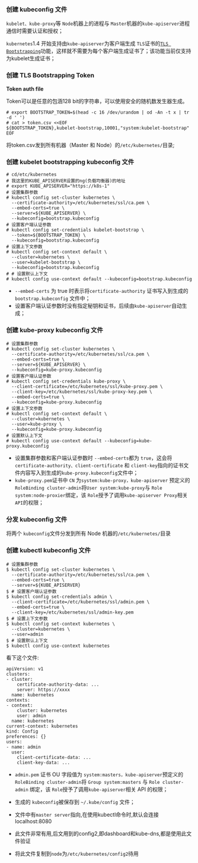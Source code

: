### 创建 kubeconfig 文件

`kubelet、kube-proxy`等 `Node`机器上的进程与 `Master`机器的`kube-apiserver`进程通信时需要认证和授权；

`kubernetes`1.4 开始支持由`kube-apiserver`为客户端生成 `TLS`证书的[`TLS Bootstrapping`](https://kubernetes.io/docs/admin/kubelet-tls-bootstrapping/)功能，这样就不需要为每个客户端生成证书了；该功能当前仅支持为kubelet生成证书；

### 创建 TLS Bootstrapping Token

**Token auth file**

Token可以是任意的包涵128 bit的字符串，可以使用安全的随机数发生器生成。

```
# export BOOTSTRAP_TOKEN=$(head -c 16 /dev/urandom | od -An -t x | tr -d ' ')
# cat > token.csv <<EOF
${BOOTSTRAP_TOKEN},kubelet-bootstrap,10001,"system:kubelet-bootstrap"
EOF
```

将token.csv发到所有机器（Master 和 Node）的`/etc/kubernetes/`目录;

### 创建 kubelet bootstrapping kubeconfig 文件

```
# cd/etc/kubernetes
# 我这里的KUBE_APISERVER设置的ng(负载均衡器)的地址
# export KUBE_APISERVER="https://k8s-1"
# 设置集群参数
# kubectl config set-cluster kubernetes \
  --certificate-authority=/etc/kubernetes/ssl/ca.pem \
  --embed-certs=true \
  --server=${KUBE_APISERVER} \
  --kubeconfig=bootstrap.kubeconfig
# 设置客户端认证参数
# kubectl config set-credentials kubelet-bootstrap \
  --token=${BOOTSTRAP_TOKEN} \
  --kubeconfig=bootstrap.kubeconfig
# 设置上下文参数
# kubectl config set-context default \
  --cluster=kubernetes \
  --user=kubelet-bootstrap \
  --kubeconfig=bootstrap.kubeconfig
# # 设置默认上下文
# kubectl config use-context default --kubeconfig=bootstrap.kubeconfig
```

* `--embed-certs` 为 true 时表示将`certificate-authority` 证书写入到生成的 `bootstrap.kubeconfig` 文件中；
* 设置客户端认证参数时没有指定秘钥和证书，后续由`kube-apiserver`自动生成；

### 创建 kube-proxy kubeconfig 文件

```
# 设置集群参数
# kubectl config set-cluster kubernetes \
  --certificate-authority=/etc/kubernetes/ssl/ca.pem \
  --embed-certs=true \
  --server=${KUBE_APISERVER} \
  --kubeconfig=kube-proxy.kubeconfig
# 设置客户端认证参数
# kubectl config set-credentials kube-proxy \
  --client-certificate=/etc/kubernetes/ssl/kube-proxy.pem \
  --client-key=/etc/kubernetes/ssl/kube-proxy-key.pem \
  --embed-certs=true \
  --kubeconfig=kube-proxy.kubeconfig
# 设置上下文参数
# kubectl config set-context default \
  --cluster=kubernetes \
  --user=kube-proxy \
  --kubeconfig=kube-proxy.kubeconfig
# 设置默认上下文
# kubectl config use-context default --kubeconfig=kube-proxy.kubeconfig
```

* 设置集群参数和客户端认证参数时 `--embed-certs`都为 `true`，这会将 `certificate-authority、client-certificate` 和 `client-key`指向的证书文件内容写入到生成的`kube-proxy.kubeconfig`文件中；
* `kube-proxy.pem`证书中 `CN` 为`system:kube-proxy，kube-apiserver` 预定义的 `RoleBinding cluster-admin`将`User system:kube-proxy`与 `Role system:node-proxier`绑定，该 `Role`授予了调用`kube-apiserver Proxy`相关 `API`的权限；

### 分发 kubeconfig 文件

将两个 `kubeconfig`文件分发到所有 Node 机器的`/etc/kubernetes/`目录

### 创建 kubectl kubeconfig 文件

```
# 设置集群参数
$ kubectl config set-cluster kubernetes \
  --certificate-authority=/etc/kubernetes/ssl/ca.pem \
  --embed-certs=true \
  --server=${KUBE_APISERVER}
$ # 设置客户端认证参数
$ kubectl config set-credentials admin \
  --client-certificate=/etc/kubernetes/ssl/admin.pem \
  --embed-certs=true \
  --client-key=/etc/kubernetes/ssl/admin-key.pem
$ # 设置上下文参数
$ kubectl config set-context kubernetes \
  --cluster=kubernetes \
  --user=admin
$ # 设置默认上下文
$ kubectl config use-context kubernetes
```

看下这个文件:

```
apiVersion: v1
clusters:
- cluster:
    certificate-authority-data: ...
    server: https://xxxx
  name: kubernetes
contexts:
- context:
    cluster: kubernetes
    user: admin
  name: kubernetes
current-context: kubernetes
kind: Config
preferences: {}
users:
- name: admin
  user:
    client-certificate-data: ...
    client-key-data: ...
```

* `admin.pem` 证书 OU 字段值为 `system:masters，kube-apiserver`预定义的 `RoleBinding cluster-admin`将 `Group system:masters` 与 `Role cluster-admin` 绑定，该 `Role`授予了调用`kube-apiserver`相关 API 的权限；
* 生成的 `kubeconfig`被保存到 `~/.kube/config` 文件；
* 文件中有`master server`指向,在使用kubectl命令时,默认会连接localhost:8080

* 此文件非常有用,后文用到的config2,即dashboard和kube-dns,都是使用此文件验证

* 将此文件复制到`node`为`/etc/kubernetes/config2`待用



